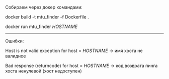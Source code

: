 Собираем через докер командами:

docker build -t mtu_finder -f Dockerfile .

docker run mtu_finder *HOSTNAME*

------------------------------------------

Ошибки:

Host is not valid exception for host = *HOSTNAME* -> имя хоста не валидное

Bad response (returncode) for host = *HOSTNAME* -> код возврата пинга хоста ненулевой (хост недоступен)




